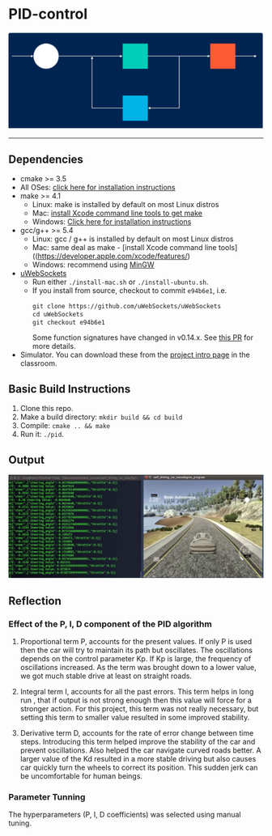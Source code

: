 # PID-control
![alt tag](title.png)

---

## Dependencies

* cmake >= 3.5
 * All OSes: [click here for installation instructions](https://cmake.org/install/)
* make >= 4.1
  * Linux: make is installed by default on most Linux distros
  * Mac: [install Xcode command line tools to get make](https://developer.apple.com/xcode/features/)
  * Windows: [Click here for installation instructions](http://gnuwin32.sourceforge.net/packages/make.htm)
* gcc/g++ >= 5.4
  * Linux: gcc / g++ is installed by default on most Linux distros
  * Mac: same deal as make - [install Xcode command line tools]((https://developer.apple.com/xcode/features/)
  * Windows: recommend using [MinGW](http://www.mingw.org/)
* [uWebSockets](https://github.com/uWebSockets/uWebSockets)
  * Run either `./install-mac.sh` or `./install-ubuntu.sh`.
  * If you install from source, checkout to commit `e94b6e1`, i.e.
    ```
    git clone https://github.com/uWebSockets/uWebSockets 
    cd uWebSockets
    git checkout e94b6e1
    ```
    Some function signatures have changed in v0.14.x. See [this PR](https://github.com/udacity/CarND-MPC-Project/pull/3) for more details.
* Simulator. You can download these from the [project intro page](https://github.com/udacity/self-driving-car-sim/releases) in the classroom.

## Basic Build Instructions

1. Clone this repo.
2. Make a build directory: `mkdir build && cd build`
3. Compile: `cmake .. && make`
4. Run it: `./pid`. 

## Output
![alt tag](ouput_image.png)

## Reflection

### Effect of the P, I, D component of the PID algorithm
1. Proportional term P, accounts for the present values. If only P is used then the car will try to maintain its path but oscillates. The oscillations depends on the control parameter Kp. If Kp is large, the frequency of oscillations increased. As the term was brought down to a lower value, we got much stable drive at least on straight roads.


2. Integral term I, accounts for all the past errors. This term helps in long run , that if output is not strong enough then this value will force for a stronger action. For this project, this term was not really necessary, but setting this term to smaller value resulted in some improved stability.


3. Derivative term D, accounts for the rate of error change between time steps. Introducing this term helped improve the stability of the car and prevent oscillations. Also helped the car navigate curved roads better. A larger value of the Kd resulted in a more stable driving but also causes car quickly turn the wheels to correct its position. This sudden jerk can be uncomfortable for human beings.

### Parameter Tunning
The hyperparameters (P, I, D coefficients) was selected using manual tuning.

